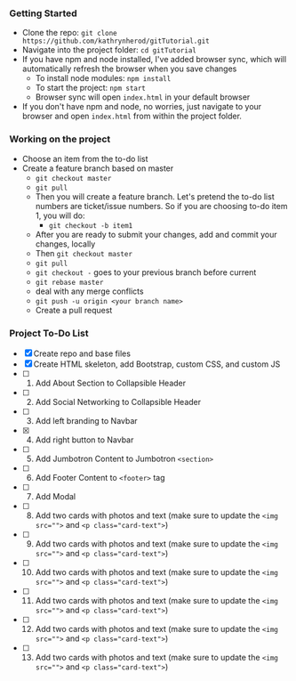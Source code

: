 ### Getting Started
- Clone the repo: `git clone https://github.com/kathrynherod/gitTutorial.git`
- Navigate into the project folder: `cd gitTutorial`
- If you have npm and node installed, I've added browser sync, which will automatically refresh the browser when you save changes
    - To install node modules: `npm install`
    - To start the project: `npm start`
    - Browser sync will open `index.html` in your default browser
- If you don't have npm and node, no worries, just navigate to your browser and open `index.html` from within the project folder.

### Working on the project
- Choose an item from the to-do list
- Create a feature branch based on master
    - `git checkout master`
    - `git pull`
    - Then you will create a feature branch. Let's pretend the to-do list numbers are ticket/issue numbers. So if you are choosing to-do item 1, you will do:
        - `git checkout -b item1`
    - After you are ready to submit your changes, add and commit your changes, locally
    - Then `git checkout master`
    - `git pull`
    - `git checkout -` goes to your previous branch before current
    - `git rebase master`
    - deal with any merge conflicts
    - `git push -u origin <your branch name>`
    - Create a pull request

### Project To-Do List

- [x] Create repo and base files
- [x] Create HTML skeleton, add Bootstrap, custom CSS, and custom JS
- [ ] 1. Add About Section to Collapsible Header
- [ ] 2. Add Social Networking to Collapsible Header
- [ ] 3. Add left branding to Navbar
- [x] 4. Add right button to Navbar
- [ ] 5. Add Jumbotron Content to Jumbotron `<section>`
- [ ] 6. Add Footer Content to `<footer>` tag
- [ ] 7. Add Modal
- [ ] 8. Add two cards with photos and text (make sure to update the `<img src="">` and `<p class="card-text">`)
- [ ] 9. Add two cards with photos and text (make sure to update the `<img src="">` and `<p class="card-text">`)
- [ ] 10. Add two cards with photos and text (make sure to update the `<img src="">` and `<p class="card-text">`)
- [ ] 11. Add two cards with photos and text (make sure to update the `<img src="">` and `<p class="card-text">`)
- [ ] 12. Add two cards with photos and text (make sure to update the `<img src="">` and `<p class="card-text">`)
- [ ] 13. Add two cards with photos and text (make sure to update the `<img src="">` and `<p class="card-text">`)